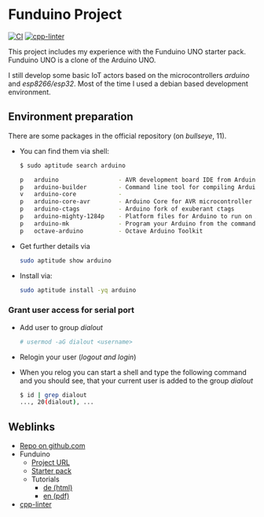 # Funduino Project

[![CI](https://github.com/deeagle/Funduino/actions/workflows/ci.yml/badge.svg)](https://github.com/deeagle/Funduino/actions/workflows/ci.yml)
[![cpp-linter](https://github.com/deeagle/Funduino/actions/workflows/cpp-linter.yml/badge.svg)](https://github.com/deeagle/Funduino/actions/workflows/cpp-linter.yml)

This project includes my experience with the Funduino UNO starter pack.
Funduino UNO is a clone of the Arduino UNO.

I still develop some basic IoT actors
based on the microcontrollers *arduino* and *esp8266/esp32*.
Most of the time I used a debian based development environment.

## Environment preparation

There are some packages in the official repository (on *bullseye*, 11).

- You can find them via shell:

  ```bash
  $ sudo aptitude search arduino
  
  p   arduino                 - AVR development board IDE from Arduino CC
  p   arduino-builder         - Command line tool for compiling Arduino sketches
  v   arduino-core            -
  p   arduino-core-avr        - Arduino Core for AVR microcontroller
  p   arduino-ctags           - Arduino fork of exuberant ctags
  p   arduino-mighty-1284p    - Platform files for Arduino to run on ATmega1284P
  p   arduino-mk              - Program your Arduino from the command line
  p   octave-arduino          - Octave Arduino Toolkit
  ```

- Get further details via
  
  ```bash
  sudo aptitude show arduino
  ```

- Install via:

  ```bash
  sudo aptitude install -yq arduino
  ```

### Grant user access for serial port

- Add user to group *dialout*

  ```bash
  # usermod -aG dialout <username>
  ```

- Relogin your user (*logout and login*)
- When you relog you can start a shell and type the following command and you
  should see, that your current user is added to the group *dialout*

  ```bash
  $ id | grep dialout 
  ..., 20(dialout), ...
  ```

## Weblinks

- [Repo on github.com](https://github.com/deeagle/Funduino)
- Funduino
  - [Project URL](http://funduino.de)
  - [Starter pack](http://funduino.de/lernsets)
  - Tutorials
    - [de (html)](http://funduino.de/anleitungen)
    - [en (pdf)](http://funduino.de/Arduino-tutorials-en.pdf)
- [cpp-linter](https://github.com/cpp-linter/cpp-linter-action)
